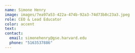 ```yaml
---
name: Simone Henry
image: images/7ea97a53-422a-474b-92a3-74d73b8c23a3.jpeg
role: CEO & Lead Educator
color: accent
text:
contact:
  email: simonehenry@gse.harvard.edu
  phone: "5163537886"
---
```

